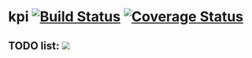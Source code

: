 # kpi [![Build Status](https://travis-ci.org/ILkrAzy/kpi.svg?branch=master)](https://travis-ci.org/ILkrAzy/kpi) [![Coverage Status](https://coveralls.io/repos/github/ILkrAzy/kpi/badge.svg?branch=master)](https://coveralls.io/github/ILkrAzy/kpi?branch=master)

## TODO list: [![](https://a.trellocdn.com/images/ios/8de2074e8a785dd5d498f8f956267478/apple-touch-icon-precomposed.png)](https://trello.com/b/EYzWFKdG/kpi)
